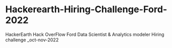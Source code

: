 # Hackerearth-Hiring-Challenge-Ford-2022
HackerEarth Hack OverFlow Ford Data Scientist &amp; Analytics modeler Hiring challenge _oct-nov-2022
